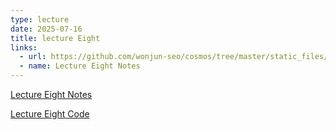 ```yaml
---
type: lecture
date: 2025-07-16
title: lecture Eight
links:
  - url: https://github.com/wonjun-seo/cosmos/tree/master/static_files/presentations/lecture_eight/
  - name: Lecture Eight Notes 
---
```


[Lecture Eight Notes](https://github.com/wonjun-seo/cosmos/tree/master/static_files/presentations/lecture_eight/Model_Validation.slides.pdf)

[Lecture Eight Code](https://github.com/wonjun-seo/cosmos/tree/master/static_files/presentations/lecture_eight/)

